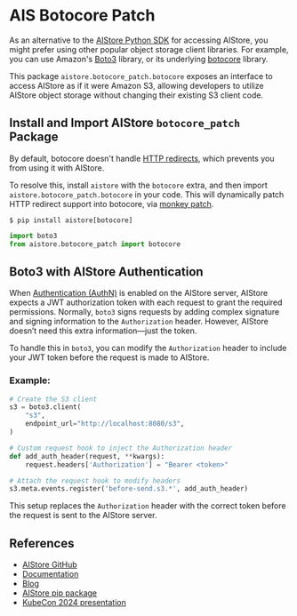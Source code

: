 
# AIS Botocore Patch

As an alternative to the [AIStore Python SDK](https://aistore.nvidia.com/docs/python_sdk.md) for accessing AIStore, you might prefer using other popular object storage client libraries. For example, you can use Amazon's [Boto3](https://github.com/boto/boto3) library, or its underlying [botocore](https://github.com/boto/botocore) library.

This package `aistore.botocore_patch.botocore` exposes an interface to access AIStore as if it were Amazon S3, allowing developers to utilize AIStore object storage without changing their existing S3 client code.

## Install and Import AIStore `botocore_patch` Package

By default, botocore doesn't handle [HTTP redirects](https://www.rfc-editor.org/rfc/rfc7231#page-54), which prevents you from using it with AIStore.

To resolve this, install `aistore` with the `botocore` extra, and then import `aistore.botocore_patch.botocore` in your code. This will dynamically patch HTTP redirect support into botocore, via [monkey patch](https://www.tutorialspoint.com/explain-monkey-patching-in-python).

```shell
$ pip install aistore[botocore]
```

```python
import boto3
from aistore.botocore_patch import botocore
```

## Boto3 with AIStore Authentication

When [Authentication (AuthN)](https://github.com/NVIDIA/aistore/blob/main/docs/authn.md) is enabled on the AIStore server, AIStore expects a JWT authorization token with each request to grant the required permissions. Normally, `boto3` signs requests by adding complex signature and signing information to the `Authorization` header. However, AIStore doesn’t need this extra information—just the token.

To handle this in `boto3`, you can modify the `Authorization` header to include your JWT token before the request is made to AIStore.

### Example:

```python
# Create the S3 client
s3 = boto3.client(
    "s3",
    endpoint_url="http://localhost:8080/s3",
)

# Custom request hook to inject the Authorization header
def add_auth_header(request, **kwargs):
    request.headers['Authorization'] = "Bearer <token>"

# Attach the request hook to modify headers
s3.meta.events.register('before-send.s3.*', add_auth_header)
```

This setup replaces the `Authorization` header with the correct token before the request is sent to the AIStore server.

## References

* [AIStore GitHub](https://github.com/NVIDIA/aistore)
* [Documentation](https://aistore.nvidia.com/docs)
* [Blog](https://aistore.nvidia.com/blog)
* [AIStore pip package](https://pypi.org/project/aistore/)
* [KubeCon 2024 presentation](https://www.youtube.com/watch?v=N-d9cbROndg)
